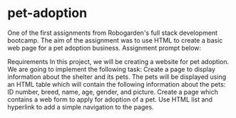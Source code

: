 # pet-adoption

One of the first assignments from Robogarden's full stack development bootcamp. The aim of the assignment was to use HTML to create a basic web page for a pet adoption business. Assignment prompt below:

Requirements
In this project, we will be creating a website for pet adoption. We are going to implement the following task:
Create a page to display information about the shelter and its pets. The pets will be displayed using an HTML table which will contain the following information about the pets: ID number, breed, name, age, gender, and picture.
Create a page which contains a web form to apply for adoption of a pet.
Use HTML list and hyperlink to add a simple navigation to the pages.
